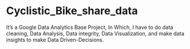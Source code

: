 # Cyclistic_Bike_share_data
It’s a Google Data Analytics Base Project, In Which, I have to do data cleaning, Data Analysis, Data integrity, Data Visualization, and make data insights to make Data Driven-Decisions.
